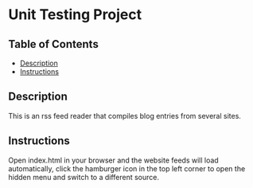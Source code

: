 # Unit Testing Project

## Table of Contents

* [Description](#description)
* [Instructions](#instructions)

## Description

This is an rss feed reader that compiles blog entries from several sites.

## Instructions

Open index.html in your browser and the website feeds will load automatically,
click the hamburger icon in the top left corner to open the hidden menu and
switch to a different source.

